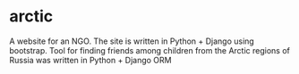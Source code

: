 # arctic
A website for an NGO. The site is written in Python + Django using bootstrap. Tool for finding friends among children from the Arctic regions of Russia was written in Python + Django ORM
